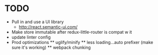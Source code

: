 # TODO
* Pull in and use a UI library
  * http://react.semantic-ui.com/
* Make store immutable after redux-little-router is compat w it
* update linter config
* Prod optimizations
** uglify/minify
** less loading...auto prefixer (make sure it's working)
** webpack chunking
